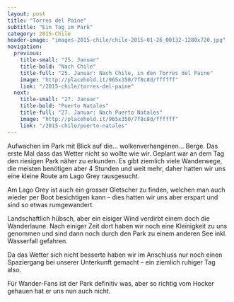 ```yaml
---
layout: post
title: "Torres del Paine"
subtitle: "Ein Tag im Park"
category: 2015-Chile
header-image: "images-2015-chile/chile-2015-01-26_00132-1280x720.jpg"
navigation:
  previous:
    title-small: "25. Januar"
    title-bold: "Nach Chile"
    title-full: "25. Januar: Nach Chile, in den Torres del Paine"
    image: "http://placehold.it/965x350/7f8c8d/ffffff"
    link: "/2015-chile/torres-del-paine"
  next:
    title-small: "27. Januar"
    title-bold: "Puerto Natales"
    title-full: "27. Januar: Nach Puerto Natales"
    image: "http://placehold.it/965x350/7f8c8d/ffffff"
    link: "/2015-chile/puerto-natales"
---
```

Aufwachen im Park mit Blick auf die... wolkenverhangenen... Berge. Das erste Mal dass das Wetter nicht so wollte wie wir. Geplant war an dem Tag den riesigen Park näher zu erkunden. Es gibt ziemlich viele Wanderwege, die meisten benötigen aber 4 Stunden und weit mehr, daher hatten wir uns eine kleine Route am Lago Grey rausgesucht. 

Am Lago Grey ist auch ein grosser Gletscher zu finden, welchen man auch wieder per Boot besichtigen kann – dies hatten wir uns aber erspart und sind so etwas rumgewandert. 

Landschaftlich hübsch, aber ein eisiger Wind verdirbt einem doch die Wanderlaune. Nach einiger Zeit dort haben wir noch eine Kleinigkeit zu uns genommen und sind dann noch durch den Park zu einem anderen See inkl. Wasserfall gefahren. 

Da das Wetter sich nicht besserte haben wir im Anschluss nur noch einen Spaziergang bei unserer Unterkunft gemacht – ein ziemlich ruhiger Tag also.

Für Wander-Fans ist der Park definitiv was, aber so richtig vom Hocker gehauen hat er uns nun auch nicht.